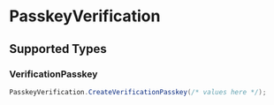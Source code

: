 # PasskeyVerification


## Supported Types

### VerificationPasskey

```csharp
PasskeyVerification.CreateVerificationPasskey(/* values here */);
```
